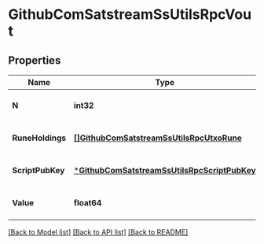 # GithubComSatstreamSsUtilsRpcVout

## Properties
Name | Type | Description | Notes
------------ | ------------- | ------------- | -------------
**N** | **int32** |  | [optional] [default to null]
**RuneHoldings** | [**[]GithubComSatstreamSsUtilsRpcUtxoRune**](github_com_satstream_ss-utils_rpc.UtxoRune.md) |  | [optional] [default to null]
**ScriptPubKey** | [***GithubComSatstreamSsUtilsRpcScriptPubKey**](github_com_satstream_ss-utils_rpc.ScriptPubKey.md) |  | [optional] [default to null]
**Value** | **float64** |  | [optional] [default to null]

[[Back to Model list]](../README.md#documentation-for-models) [[Back to API list]](../README.md#documentation-for-api-endpoints) [[Back to README]](../README.md)

